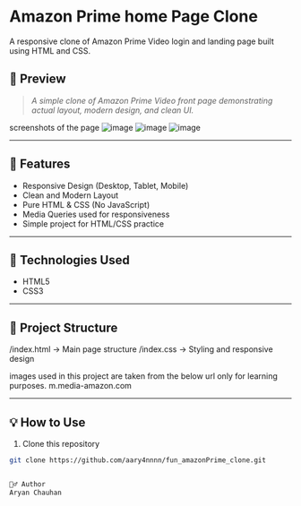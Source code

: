 # Amazon Prime home Page Clone

A responsive clone of Amazon Prime Video login and landing page built using HTML and CSS.

## 📸 Preview

> *A simple clone of Amazon Prime Video front page demonstrating actual layout, modern design, and clean UI.*

screenshots of the page
![image](https://github.com/user-attachments/assets/7a4ae1de-f788-454e-a176-1ec6d27cf300)
![image](https://github.com/user-attachments/assets/889da42e-d05f-48a5-b2f6-5d4c59a5e8ed)
![image](https://github.com/user-attachments/assets/bfa690db-64b9-4948-8289-2e01e1ad0820)


---

## 🚀 Features

- Responsive Design (Desktop, Tablet, Mobile)
- Clean and Modern Layout
- Pure HTML & CSS (No JavaScript)
- Media Queries used for responsiveness
- Simple project for HTML/CSS practice

---

## 🔧 Technologies Used

- HTML5
- CSS3

---

## 📂 Project Structure

/index.html -> Main page structure
/index.css -> Styling and responsive design

images used in this project are taken from the below url only for learning purposes.
m.media-amazon.com


---

## 💡 How to Use

1. Clone this repository

```bash
git clone https://github.com/aary4nnnn/fun_amazonPrime_clone.git


🙋‍♂️ Author
Aryan Chauhan


